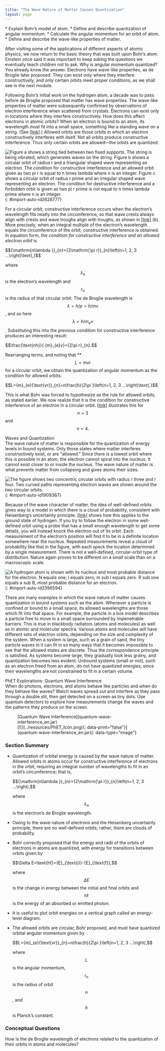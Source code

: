 ```yaml
---
title: "The Wave Nature of Matter Causes Quantization"
layout: page
---
```



<div data-type="abstract" markdown="1">
* Explain Bohr’s model of atom.
* Define and describe quantization of angular momentum.
* Calculate the angular momentum for an orbit of atom.
* Define and describe the wave-like properties of matter.

</div>

After visiting some of the applications of different aspects of atomic physics, we now return to the basic theory that was built upon Bohr’s atom. Einstein once said it was important to keep asking the questions we eventually teach children not to ask. Why is angular momentum quantized? You already know the answer. Electrons have wave-like properties, as de Broglie later proposed. They can exist only where they interfere constructively, and only certain orbits meet proper conditions, as we shall see in the next module.

Following Bohr’s initial work on the hydrogen atom, a decade was to pass before de Broglie proposed that matter has wave properties. The wave-like properties of matter were subsequently confirmed by observations of electron interference when scattered from crystals. Electrons can exist only in locations where they interfere constructively. How does this affect electrons in atomic orbits? When an electron is bound to an atom, its wavelength must fit into a small space, something like a standing wave on a string. (See [\[link\]](#import-auto-id2628777).) Allowed orbits are those orbits in which an electron constructively interferes with itself. Not all orbits produce constructive interference. Thus only certain orbits are allowed—the orbits are quantized.

![Figure a shows a string tied between two fixed supports. The string is being vibrated, which generates waves on the string. Figure b shows a circular orbit of radius r and a triangular shaped wave representing an electron. The condition for constructive interference and an allowed orbit given as two pi r is equal to n times lambda where n is an integer. Figure c shows a circular orbit of radius r prime and an irregular shaped wave representing an electron. The condition for destructive interference and a forbidden orbit is given as two pi r prime is not equal to n times lambda prime where n is an integer.](../resources/Figure_31_06_00a.jpg "(a) Waves on a string have a wavelength related to the length of the string, allowing them to interfere constructively. (b) If we imagine the string bent into a closed circle, we get a rough idea of how electrons in circular orbits can interfere constructively. (c) If the wavelength does not fit into the circumference, the electron interferes destructively; it cannot exist in such an orbit."){: #import-auto-id2628777}

For a circular orbit, constructive interference occurs when the electron’s wavelength fits neatly into the circumference, so that wave crests always align with crests and wave troughs align with troughs, as shown in [\[link\]](#import-auto-id2628777) (b). More precisely, when an integral multiple of the electron’s wavelength equals the circumference of the orbit, constructive interference is obtained. In equation form, the *condition for constructive interference and an allowed electron orbit* is

<div data-type="equation" id="eip-91">
$${\mathrm{n\lambda }}_{n}={2\mathrm{\pi r}}_{n}\left(n=1, 2, 3 ...\right)\text{,}$$
</div>

where $${\lambda }_{n}$$
 is the electron’s wavelength and $${r}_{n}$$
 is the radius of that circular orbit. The de Broglie wavelength is $$\lambda =h/p=h/\mathrm{mv}$$
, and so here $$\lambda =h/{m}_{e}v$$
. Substituting this into the previous condition for constructive interference produces an interesting result:

<div data-type="equation" id="eip-982">
$$\frac{\text{nh}}{ {m}_{e}v}={2\pi r}_{n}.$$
</div>

Rearranging terms, and noting that **$$L=\text{mvr}$$
 for a circular orbit, we obtain the quantization of angular momentum as the condition for allowed orbits:

<div data-type="equation" id="eip-729">
$$L={m}_{e}{\text{vr}}_{n}=n\frac{h}{2\pi }\left(n=1, 2, 3 ...\right)\text{.}$$
</div>

This is what Bohr was forced to hypothesize as the rule for allowed orbits, as stated earlier. We now realize that it is the condition for constructive interference of an electron in a circular orbit. [\[link\]](#import-auto-id1909367) illustrates this for $$n=3$$
 and $$n=4.$$
<div data-type="note" data-has-label="true" data-label="" markdown="1">
<div data-type="title">
Waves and Quantization
</div>
The wave nature of matter is responsible for the quantization of energy levels in bound systems. Only those states where matter interferes constructively exist, or are “allowed.” Since there is a lowest orbit where this is possible in an atom, the electron cannot spiral into the nucleus. It cannot exist closer to or inside the nucleus. The wave nature of matter is what prevents matter from collapsing and gives atoms their sizes.

</div>

 ![The figure shows two concentric circular orbits with radius r three and r four. Two curved paths representing electron waves are shown around the two circular orbits.](../resources/Figure_31_06_01a.jpg "The third and fourth allowed circular orbits have three and four wavelengths, respectively, in their circumferences."){: #import-auto-id1909367}

Because of the wave character of matter, the idea of well-defined orbits gives way to a model in which there is a cloud of probability, consistent with Heisenberg’s uncertainty principle. [\[link\]](#import-auto-id2396594) shows how this applies to the ground state of hydrogen. If you try to follow the electron in some well-defined orbit using a probe that has a small enough wavelength to get some details, you will instead knock the electron out of its orbit. Each measurement of the electron’s position will find it to be in a definite location somewhere near the nucleus. Repeated measurements reveal a cloud of probability like that in the figure, with each speck the location determined by a single measurement. There is not a well-defined, circular-orbit type of distribution. Nature again proves to be different on a small scale than on a macroscopic scale.

![A hydrogen atom is shown with its nucleus and most probable distance for the electron. N equals one; l equals zero; m sub l equals zero. R sub one equals a sub B, most probable distance for an electron.](../resources/Figure_31_06_02a.jpg "The ground state of a hydrogen atom has a probability cloud describing the position of its electron. The probability of finding the electron is proportional to the darkness of the cloud. The electron can be closer or farther than the Bohr radius, but it is very unlikely to be a great distance from the nucleus."){: #import-auto-id2396594}

There are many examples in which the wave nature of matter causes quantization in bound systems such as the atom. Whenever a particle is confined or bound to a small space, its allowed wavelengths are those which fit into that space. For example, the particle in a box model describes a particle free to move in a small space surrounded by impenetrable barriers. This is true in blackbody radiators (atoms and molecules) as well as in atomic and molecular spectra. Various atoms and molecules will have different sets of electron orbits, depending on the size and complexity of the system. When a system is large, such as a grain of sand, the tiny particle waves in it can fit in so many ways that it becomes impossible to see that the allowed states are discrete. Thus the correspondence principle is satisfied. As systems become large, they gradually look less grainy, and quantization becomes less evident. Unbound systems (small or not), such as an electron freed from an atom, do not have quantized energies, since their wavelengths are not constrained to fit in a certain volume.

<div data-type="note" data-has-label="true" id="eip-0" data-label="" markdown="1">
<div data-type="title">
PhET Explorations: Quantum Wave Interference
</div>
When do photons, electrons, and atoms behave like particles and when do they behave like waves? Watch waves spread out and interfere as they pass through a double slit, then get detected on a screen as tiny dots. Use quantum detectors to explore how measurements change the waves and the patterns they produce on the screen.

<figure markdown="1" id="eip-id1724263">
<figcaption>
[Quantum Wave Interference](quantum-wave-interference_en.jar)
</figcaption>
<span data-type="media" id="Phet_module_31.6" data-alt=""> [![](../resources/PhET_Icon.png){: data-print="false"}](quantum-wave-interference_en.jar){: data-type="image"} <span data-media-type="image/png" data-print="true" data-src="PhET_Icon.png" data-type="image" width="450" /> </span>
</figure>
</div>

### Section Summary

* Quantization of orbital energy is caused by the wave nature of matter. Allowed orbits in atoms occur for constructive interference of electrons in the orbit, requiring an integral number of wavelengths to fit in an orbit’s circumference; that is,
  <div data-type="equation" id="eip-998">
  $${\mathrm{n\lambda }}_{n}={2\mathrm{\pi r}}_{n}\left(n=1, 2, 3 ...\right),$$
  </div>
  
  where
  $${\lambda }_{n}$$
    is the electron’s de Broglie wavelength.
* Owing to the wave nature of electrons and the Heisenberg uncertainty principle, there are no well-defined orbits; rather, there are clouds of probability.
* Bohr correctly proposed that the energy and radii of the orbits of electrons in atoms are quantized, with energy for transitions between orbits given by
  <div data-type="equation" id="eip-294">
  $$\Delta E=\text{hf}={E}_{\text{i}}-{E}_{\text{f}},$$
  </div>
  
  where
  $$\Delta E$$
    is the change in energy between the initial and final orbits and
  $$\text{hf}$$
    is the energy of an absorbed or emitted photon.
* It is useful to plot orbit energies on a vertical graph called an energy-level diagram.
* The allowed orbits are circular, Bohr proposed, and must have quantized orbital angular momentum given by
  <div data-type="equation" id="eip-874">
  $$L={m}_{e}{\text{vr}}_{n}=n\frac{h}{2\pi }\left(n=1, 2, 3 ...\right),$$
  </div>
  
  where
  $$L$$
    is the angular momentum,
  $${r}_{n}$$
    is the radius of orbit
  $${n}^{}$$
    , and
  $$h$$
    is Planck’s constant.

### Conceptual Questions

<div data-type="exercise" data-element-type="conceptual-questions">
<div data-type="problem" markdown="1">
How is the de Broglie wavelength of electrons related to the quantization of their orbits in atoms and molecules?

</div>
</div>
